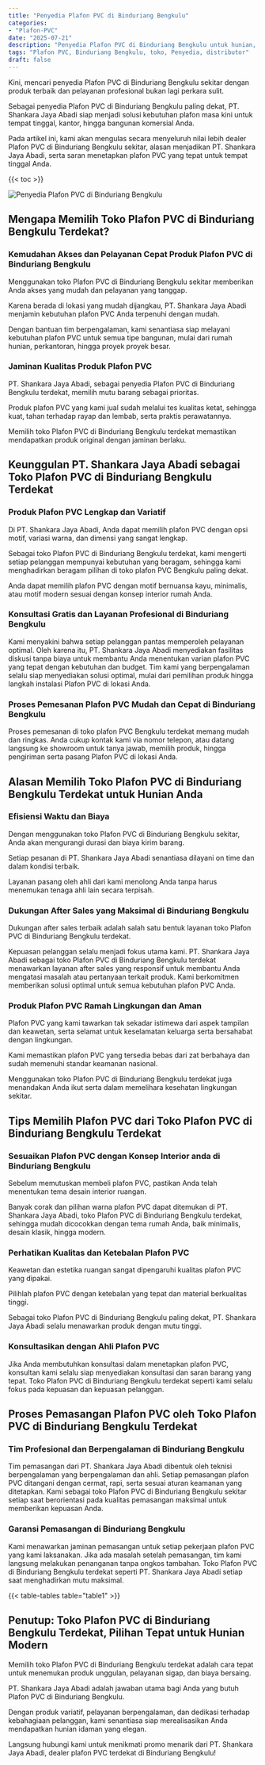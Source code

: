 ```yaml
---
title: "Penyedia Plafon PVC di Binduriang Bengkulu"
categories: 
- "Plafon-PVC"
date: "2025-07-21"
description: "Penyedia Plafon PVC di Binduriang Bengkulu untuk hunian, kantor, dan ritel. Plafon terbaik, pilihan motif, warna modern, dengan servis pemasangan oleh tim ahli dan garansi resmi!|Layanan distribusi Plafon PVC di Binduriang Bengkulu untuk kebutuhan rumah, office, atau ritel, dengan plafon unggulan dan penempatan oleh tim ahli dan kepastian resmi.|Solusi Plafon PVC di Binduriang Bengkulu yang terbukti untuk hunian, office, serta gerai, bersama material unggulan dan pemasangan dikerjakan oleh tim berpengalaman serta kepastian resmi.|Penjualan Plafon PVC di Binduriang Bengkulu untuk tempat tinggal, perkantoran, serta gerai, beserta plafon unggulan dan instalasi ditangani oleh tim berpengalaman, lengkap beserta garansi resmi.}"
tags: "Plafon PVC, Binduriang Bengkulu, toko, Penyedia, distributor"
draft: false
---
```


Kini, mencari penyedia Plafon PVC di Binduriang Bengkulu sekitar dengan produk terbaik dan pelayanan profesional bukan lagi perkara sulit.

Sebagai penyedia Plafon PVC di Binduriang Bengkulu paling dekat, PT. Shankara Jaya Abadi siap menjadi solusi kebutuhan plafon masa kini untuk tempat tinggal, kantor, hingga bangunan komersial Anda.

Pada artikel ini, kami akan mengulas secara menyeluruh nilai lebih dealer Plafon PVC di Binduriang Bengkulu sekitar, alasan menjadikan PT. Shankara Jaya Abadi, serta saran menetapkan plafon PVC yang tepat untuk tempat tinggal Anda.

{{< toc >}}

![Penyedia Plafon PVC di Binduriang Bengkulu](/images/Plafon-PVC/Penyedia-Plafon-PVC-di-Binduriang-Bengkulu.png)


## Mengapa Memilih Toko Plafon PVC di Binduriang Bengkulu Terdekat?

### Kemudahan Akses dan Pelayanan Cepat Produk Plafon PVC di Binduriang Bengkulu

Menggunakan toko Plafon PVC di Binduriang Bengkulu sekitar memberikan Anda akses yang mudah dan pelayanan yang tanggap.

Karena berada di lokasi yang mudah dijangkau, PT. Shankara Jaya Abadi menjamin kebutuhan plafon PVC Anda terpenuhi dengan mudah.

Dengan bantuan tim berpengalaman, kami senantiasa siap melayani kebutuhan plafon PVC untuk semua tipe bangunan, mulai dari rumah hunian, perkantoran, hingga proyek proyek besar.

### Jaminan Kualitas Produk Plafon PVC

PT. Shankara Jaya Abadi, sebagai penyedia Plafon PVC di Binduriang Bengkulu terdekat, memilih mutu barang sebagai prioritas.

Produk plafon PVC yang kami jual sudah melalui tes kualitas ketat, sehingga kuat, tahan terhadap rayap dan lembab, serta praktis perawatannya.

Memilih toko Plafon PVC di Binduriang Bengkulu terdekat memastikan mendapatkan produk original dengan jaminan berlaku.

## Keunggulan PT. Shankara Jaya Abadi sebagai Toko Plafon PVC di Binduriang Bengkulu Terdekat

### Produk Plafon PVC Lengkap dan Variatif

Di PT. Shankara Jaya Abadi, Anda dapat memilih plafon PVC dengan opsi motif, variasi warna, dan dimensi yang sangat lengkap.

Sebagai toko Plafon PVC di Binduriang Bengkulu terdekat, kami mengerti setiap pelanggan mempunyai kebutuhan yang beragam, sehingga kami menghadirkan beragam pilihan di toko plafon PVC Bengkulu paling dekat.

Anda dapat memilih plafon PVC dengan motif bernuansa kayu, minimalis, atau motif modern sesuai dengan konsep interior rumah Anda.

### Konsultasi Gratis dan Layanan Profesional di Binduriang Bengkulu

Kami menyakini bahwa setiap pelanggan pantas memperoleh pelayanan optimal. Oleh karena itu, PT. Shankara Jaya Abadi menyediakan fasilitas diskusi tanpa biaya untuk membantu Anda menentukan varian plafon PVC yang tepat dengan kebutuhan dan budget. Tim kami yang berpengalaman selalu siap menyediakan solusi optimal, mulai dari pemilihan produk hingga langkah instalasi Plafon PVC di lokasi Anda.

### Proses Pemesanan Plafon PVC Mudah dan Cepat di Binduriang Bengkulu

Proses pemesanan di toko plafon PVC Bengkulu terdekat memang mudah dan ringkas. Anda cukup kontak kami via nomor telepon, atau datang langsung ke showroom untuk tanya jawab, memilih produk, hingga pengiriman serta pasang Plafon PVC di lokasi Anda.

## Alasan Memilih Toko Plafon PVC di Binduriang Bengkulu Terdekat untuk Hunian Anda

### Efisiensi Waktu dan Biaya

Dengan menggunakan toko Plafon PVC di Binduriang Bengkulu sekitar, Anda akan mengurangi durasi dan biaya kirim barang.

Setiap pesanan di PT. Shankara Jaya Abadi senantiasa dilayani on time dan dalam kondisi terbaik.

Layanan pasang oleh ahli dari kami menolong Anda tanpa harus menemukan tenaga ahli lain secara terpisah.

### Dukungan After Sales yang Maksimal di Binduriang Bengkulu

Dukungan after sales terbaik adalah salah satu bentuk layanan toko Plafon PVC di Binduriang Bengkulu terdekat.

Kepuasan pelanggan selalu menjadi fokus utama kami. PT. Shankara Jaya Abadi sebagai toko Plafon PVC di Binduriang Bengkulu terdekat menawarkan layanan after sales yang responsif untuk membantu Anda mengatasi masalah atau pertanyaan terkait produk. Kami berkomitmen memberikan solusi optimal untuk semua kebutuhan plafon PVC Anda.

### Produk Plafon PVC Ramah Lingkungan dan Aman

Plafon PVC yang kami tawarkan tak sekadar istimewa dari aspek tampilan dan keawetan, serta selamat untuk keselamatan keluarga serta bersahabat dengan lingkungan.

Kami memastikan plafon PVC yang tersedia bebas dari zat berbahaya dan sudah memenuhi standar keamanan nasional.

Menggunakan toko Plafon PVC di Binduriang Bengkulu terdekat juga menandakan Anda ikut serta dalam memelihara kesehatan lingkungan sekitar.

## Tips Memilih Plafon PVC dari Toko Plafon PVC di Binduriang Bengkulu Terdekat

### Sesuaikan Plafon PVC dengan Konsep Interior anda di Binduriang Bengkulu

Sebelum memutuskan membeli plafon PVC, pastikan Anda telah menentukan tema desain interior ruangan.

Banyak corak dan pilihan warna plafon PVC dapat ditemukan di PT. Shankara Jaya Abadi, toko Plafon PVC di Binduriang Bengkulu terdekat, sehingga mudah dicocokkan dengan tema rumah Anda, baik minimalis, desain klasik, hingga modern.

### Perhatikan Kualitas dan Ketebalan Plafon PVC

Keawetan dan estetika ruangan sangat dipengaruhi kualitas plafon PVC yang dipakai.

Pilihlah plafon PVC dengan ketebalan yang tepat dan material berkualitas tinggi.

Sebagai toko Plafon PVC di Binduriang Bengkulu paling dekat, PT. Shankara Jaya Abadi selalu menawarkan produk dengan mutu tinggi.

### Konsultasikan dengan Ahli Plafon PVC

Jika Anda membutuhkan konsultasi dalam menetapkan plafon PVC, konsultan kami selalu siap menyediakan konsultasi dan saran barang yang tepat. Toko Plafon PVC di Binduriang Bengkulu terdekat seperti kami selalu fokus pada kepuasan dan kepuasan pelanggan.

## Proses Pemasangan Plafon PVC oleh Toko Plafon PVC di Binduriang Bengkulu Terdekat

### Tim Profesional dan Berpengalaman di Binduriang Bengkulu

Tim pemasangan dari PT. Shankara Jaya Abadi dibentuk oleh teknisi berpengalaman yang berpengalaman dan ahli. Setiap pemasangan plafon PVC ditangani dengan cermat, rapi, serta sesuai aturan keamanan yang ditetapkan. Kami sebagai toko Plafon PVC di Binduriang Bengkulu sekitar setiap saat berorientasi pada kualitas pemasangan maksimal untuk memberikan kepuasan Anda.

### Garansi Pemasangan di Binduriang Bengkulu

Kami menawarkan jaminan pemasangan untuk setiap pekerjaan plafon PVC yang kami laksanakan. Jika ada masalah setelah pemasangan, tim kami langsung melakukan penanganan tanpa ongkos tambahan. Toko Plafon PVC di Binduriang Bengkulu terdekat seperti PT. Shankara Jaya Abadi setiap saat menghadirkan mutu maksimal.

{{< table-tables table="table1" >}}

## Penutup: Toko Plafon PVC di Binduriang Bengkulu Terdekat, Pilihan Tepat untuk Hunian Modern

Memilih toko Plafon PVC di Binduriang Bengkulu terdekat adalah cara tepat untuk menemukan produk unggulan, pelayanan sigap, dan biaya bersaing.

PT. Shankara Jaya Abadi adalah jawaban utama bagi Anda yang butuh Plafon PVC di Binduriang Bengkulu.

Dengan produk variatif, pelayanan berpengalaman, dan dedikasi terhadap kebahagiaan pelanggan, kami senantiasa siap merealisasikan Anda mendapatkan hunian idaman yang elegan.

Langsung hubungi kami untuk menikmati promo menarik dari PT. Shankara Jaya Abadi, dealer plafon PVC terdekat di Binduriang Bengkulu!